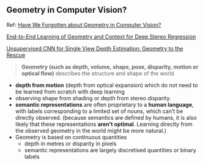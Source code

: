 ## Geometry in Computer Vision?
Ref: [Have We Forgotten about Geometry in Computer Vision?](https://alexgkendall.com/computer_vision/have_we_forgotten_about_geometry_in_computer_vision/)

[End-to-End Learning of Geometry and Context for Deep Stereo Regression](https://arxiv.org/pdf/1703.04309.pdf)

[Unsupervised CNN for Single View Depth Estimation: Geometry to the Rescue](https://arxiv.org/abs/1603.04992)

>**__Geometry (such as depth, volume, shape, pose, disparity, motion or optical flow)__** describes the structure and shape of the world

- **depth from motion** (depth from optical expansion) which do not need to be learned from scratch with deep learning
- observing shape from shading or depth from stereo disparity.
- **semantic representations** are often proprietary to a **human language**, with labels corresponding to a limited set of nouns, which can’t be directly observed. (because semantics are defined by humans, it is also likely that these representations **aren’t optimal**. Learning directly from the observed geometry in the world might be more natural.)
- Geometry is based on continuous quantities
    - depth in metres or disparity in pixels
    - semantic representations are largely discretised quantities or binary labels